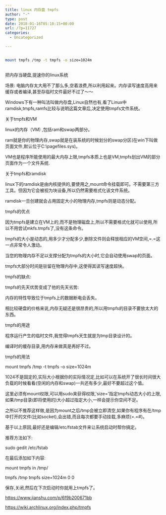 ```yaml
---
title: linux 内存盘 tmpfs
author: "-"
type: post
date: 2018-01-16T05:10:15+00:00
url: /?p=11727
categories:
  - Uncategorized

---
```

```bash
  
mount tmpfs /tmp -t tmpfs -o size=1024m
  
```

把内存当硬盘,提速你的linux系统

场景: 电脑内存太大用不了那么多,空着浪费,所以利用起来。内存读写速度高用来缓存或者编译,甚至存临时文件最好不过了～～

Windows下有一种叫法叫做内存盘,Linux自然也有,看了Linux中ramdisk,tmpfs,ramfs比较与说明这篇文章后,决定使用tmpfs文件系统。

关于tmpfs和VM
  
linux的内存（VM) ,包括ram和swap两部分。

ram就是你的物理内存,swap就是在装系统的时候划分的swap分区(在win下叫做页面文件,默认位于C:\pagefiles.sys)。
  
VM也是程序所能使用的最大内存上限,tmpfs本质上也是VM,tmpfs划出VM的部分页面作为一个文件系统.
  
关于tmpfs和ramdisk
  
linux下的ramdisk是由内核提供的,要使用之,mount命令挂载即可。不需要第三方工具。但因为它会被视为块设备,所以仍然需要格式化该文件系统。
  
ramdisk一旦创建就会占用固定大小的物理内存,tmpfs则是动态分配。
  
tmpfs的优点
  
因为tmpfs是建立在VM上的,而不是物理磁盘上,所以不需要格式化就可以使用,所以不用尝试mkfs.tmpfs了,没有这条命令。

tmpfs的大小是动态的,用多少才分配多少,删除文件则会释放相应的VM空间,=.=这一点非常令人激动。

当您的物理内存不足以支撑分配为tmpfs的大小时,它会自动使用swap的页面。

tmpfs大部分时间是驻留在物理内存中,这使得其读写速度超快。

tmpfs的缺点:
  
tmpfs的先天优势变成了他的先天劣势:

内存的特性导致位于tmpfs上的数据断电会丢失。
  
相比较硬盘的价格来说,内存无疑还是很昂贵的,所以用tmpfs的目录不要放太大的东西。
  
tmpfs的用途
  
程序运行产生的临时文件,我觉得tmpfs天生就是为tmp目录设计的。
  
编译时的缓存目录,用内存来做真是再好不过。
  
tmpfs的用法
  
mount tmpfs /tmp -t tmpfs -o size=1024m
  
1024不是固定的,实际大小根据你的实际情况定,比如可以在系统开了很长时间很大负载的时候看看(空闲的内存和swap)一共还有多少,最好不要超过这个值。
  
这里必须有mount权限,可以用sudo来获得权限,'size='指定tmpfs动态大小的上限,如果/tmp目录(即将使用的)大小超过指定大小,一样会提示你空间不足。
  
之所以不推荐这样做,是因为mount之后/tmp会被立即清空,如果你有程序有在/tmp中打开的文件(比如socket),会出错,而且每次都要手动挂载,多麻烦(=.=#)。
  
基于以上原因,最好还是编辑/etc/fstab文件来让系统启动时帮你搞定。
  
推荐方法如下:
  
sudo gedit /etc/fstab
  
在最后添加如下内容:

mount tmpfs in /tmp/
  
tmpfs /tmp tmpfs size=1024m 0 0
  
保存,关闭,然后在下次启动时你就用上tmpfs了。
  
https://www.jianshu.com/p/6f9b200671bb
  
https://wiki.archlinux.org/index.php/tmpfs